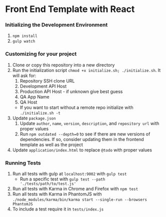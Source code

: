 # Front End Template with React

### Initializing the Development Environment
1. `npm install`
1. `gulp watch`

### Customizing for your project
1. Clone or copy this repository into a new directory
1. Run the initialization script `chmod +x initialize.sh; ./initialize.sh`. It will ask for:
    1. Repository SSH clone URL
    1. Development API Host
    1. Production API Host - if unknown give best guess
    1. QA App Name
    1. QA Host
    - If you want to start without a remote repo initialize with `./initialize.sh -t`
1. Update `package.json`
    1. Update `author`, `name`, `version`, `description`, and `repository url` with proper values
    1. Run `npm outdated --depth=0` to see if there are new versions of dependencies. If so, consider updating them in the frontend template as well as the project
1. Update `application/index.html` to replace `@todo` with proper values

### Running Tests
1. Run all tests with gulp at `localhost:9002` with `gulp test`
    - Run a specific test with `gulp test --path './tests/path/to/test.js'`
1. Run all tests with Karma in Chrome and Firefox with `npm test`
1. Run all tests with Karma in PhantomJS with `./node_modules/karma/bin/karma start --single-run --browsers PhantomJS`
1. To include a test require it in `tests/index.js`
